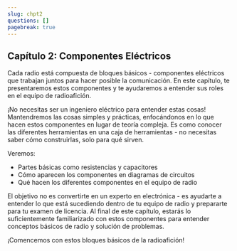 ```yaml
---
slug: chpt2
questions: []
pagebreak: true
---
```


## Capítulo 2: Componentes Eléctricos

Cada radio está compuesta de bloques básicos - componentes eléctricos que trabajan juntos para hacer posible la comunicación. En este capítulo, te presentaremos estos componentes y te ayudaremos a entender sus roles en el equipo de radioafición.

¡No necesitas ser un ingeniero eléctrico para entender estas cosas! Mantendremos las cosas simples y prácticas, enfocándonos en lo que hacen estos componentes en lugar de teoría compleja. Es como conocer las diferentes herramientas en una caja de herramientas - no necesitas saber cómo construirlas, solo para qué sirven.

Veremos:
- Partes básicas como resistencias y capacitores
- Cómo aparecen los componentes en diagramas de circuitos
- Qué hacen los diferentes componentes en el equipo de radio

El objetivo no es convertirte en un experto en electrónica - es ayudarte a entender lo que está sucediendo dentro de tu equipo de radio y prepararte para tu examen de licencia. Al final de este capítulo, estarás lo suficientemente familiarizado con estos componentes para entender conceptos básicos de radio y solución de problemas.

¡Comencemos con estos bloques básicos de la radioafición!